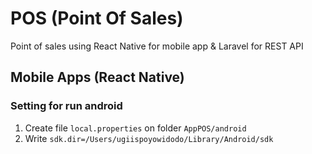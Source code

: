 # POS (Point Of Sales)

Point of sales using React Native for mobile app & Laravel for REST API

## Mobile Apps (React Native)

### Setting for run android

1. Create file `local.properties` on folder `AppPOS/android`
2. Write `sdk.dir=/Users/ugiispoyowidodo/Library/Android/sdk`
